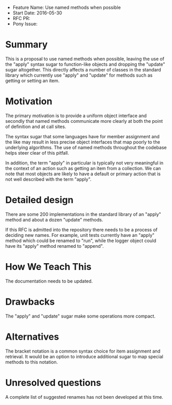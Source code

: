 - Feature Name: Use named methods when possible
- Start Date: 2016-05-30
- RFC PR:
- Pony Issue:

# Summary

This is a proposal to use named methods when possible, leaving the use
of the "apply" syntax sugar to function-like objects and dropping the
"update" sugar altogether. This directly affects a number of classes
in the standard library which currently use "apply" and "update" for
methods such as getting or setting an item.


# Motivation

The primary motivation is to provide a uniform object interface and
secondly that named methods communicate more clearly at both the point
of definition and at call sites.

The syntax sugar that some languages have for member assignment and
the like may result in less precise object interfaces that map poorly
to the underlying algorithms. The use of named methods throughout the
codebase helps steer clear of this pitfall.

In addition, the term "apply" in particular is typically not very
meaningful in the context of an action such as getting an item from a
collection. We can note that most objects are likely to have a default
or primary action that is not well described with the term "apply".


# Detailed design

There are some 200 implementations in the standard library of an
"apply" method and about a dozen "update" methods.

If this RFC is admitted into the repository there needs to be a
process of deciding new names. For example, unit tests currently have
an "apply" method which could be renamed to "run", while the logger
object could have its "apply" method renamed to "append".


# How We Teach This

The documentation needs to be updated.


# Drawbacks

The "apply" and "update" sugar make some operations more compact.


# Alternatives

The bracket notation is a common syntax choice for item assignment and
retrieval. It would be an option to introduce additional sugar to map
special methods to this notation.


# Unresolved questions

A complete list of suggested renames has not been developed at this
time.
